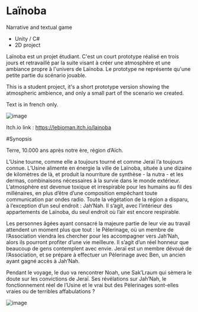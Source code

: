 # Laïnoba

Narrative and textual game

- Unity / C#
- 2D project

Laïnoba est un projet étudiant. C'est un court prototype réalisé en trois jours et retravaillé par la suite visant à créer une atmosphère et une ambiance propre à l'univers de Laïnoba. Le prototype ne représente qu'une petite partie du scénario jouable.

This is a student project, it's a short prototype version showing the atmospheric ambience, and only a small part of the scenario we created.

Text is in french only.

![image](https://user-images.githubusercontent.com/45881846/188277380-30a767f8-f723-497f-89a1-9528e45c0fe9.png)

Itch.io link : https://lebioman.itch.io/lainoba

#Synopsis

Terre, 10.000 ans après notre ère, région d’Aïch.

L’Usine tourne, comme elle a toujours tourné et comme Jeraï l’a toujours connue. L’Usine alimente en énergie la ville de Laïnoba, située à une dizaine de kilomètres de là, et produit la nourriture de synthèse - la nutra - et les dermas, combinaisons nécessaires à la survie dans le monde extérieur. L’atmosphère est devenue toxique et irrespirable pour les humains au fil des millénaires, en plus d’être d’une composition empêchant toute communication par ondes radio. Toute la végétation de la région a disparu, à l’exception d’un seul endroit : Jah’Nah. Il s’agit, avec l’intérieur des appartements de Laïnoba, du seul endroit où l’air est encore respirable.

 Les personnes âgées ayant consacré la majeure partie de leur vie au travail attendent un moment plus que tout : le Pèlerinage, où un membre de l’Association viendra les chercher pour les accompagner vers Jah’Nah, alors ils pourront profiter d’une vie meilleure. Il s’agit d’un réel honneur que beaucoup de gens contemplent avec envie. Jeraï est un membre dévoué de l’Association, et se prépare à effectuer un Pèlerinage avec Ben, un ancien ayant gagné accès à Jah’Nah.

Pendant le voyage, le duo va rencontrer Noah, une Sak’Lraum qui sèmera le doute sur les convictions de Jeraï. Ses révélations sur Jah’Nah, le fonctionnement réel de l’Usine et le vrai but des Pèlerinages sont-elles vraies ou de terribles affabulations ?

![image](https://user-images.githubusercontent.com/45881846/188277442-8d9d0d0d-0853-43aa-91fb-2b4229a9aa60.png)
